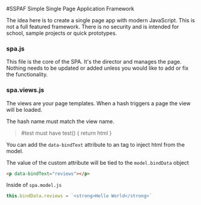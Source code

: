 #SSPAF Simple Single Page Application Framework

The idea here is to create a single page app with modern JavaScript.  This is not a full featured framework.  There is no security and is intended for school, sample projects or quick prototypes.

### spa.js

This file is the core of the SPA.  It's the director and manages the page.  Nothing needs to be updated or added unless you would like to add or fix the functionality.

### spa.views.js

The views are your page templates.  When a hash triggers a page the view will be loaded.

The hash name must match the view name.

> #test must have test() { return html }

You can add the `data-bindText` attribute to an tag to inject html from the model.

The value of the custom attribute will be tied to the `model.bindData` object

```html
<p data-bindText="reviews"></p>
```
Inside of `spa.model.js`
```js
this.bindData.reviews = `<strong>Hello World</strong>`
```


